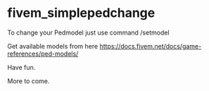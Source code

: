 # fivem_simplepedchange
To change your Pedmodel just use command /setmodel 

Get available models from here
https://docs.fivem.net/docs/game-references/ped-models/

Have fun.

More to come.
